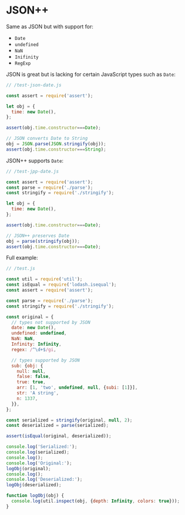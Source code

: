 <!---






    WARNING, READ THIS.
    This is a computed file. Do not edit.
    Edit `/readme.template.md` instead.












    WARNING, READ THIS.
    This is a computed file. Do not edit.
    Edit `/readme.template.md` instead.












    WARNING, READ THIS.
    This is a computed file. Do not edit.
    Edit `/readme.template.md` instead.












    WARNING, READ THIS.
    This is a computed file. Do not edit.
    Edit `/readme.template.md` instead.












    WARNING, READ THIS.
    This is a computed file. Do not edit.
    Edit `/readme.template.md` instead.






-->
# JSON++

Same as JSON but with support for:
 - `Date`
 - `undefined`
 - `NaN`
 - `Inifinity`
 - `RegExp`

JSON is great but is lacking for certain JavaScript types such as `Date`:

~~~js
// /test-json-date.js

const assert = require('assert');

let obj = {
  time: new Date(),
};

assert(obj.time.constructor===Date);

// JSON converts Date to String
obj = JSON.parse(JSON.stringify(obj));
assert(obj.time.constructor===String);
~~~

JSON++ supports `Date`:

~~~js
// /test-jpp-date.js

const assert = require('assert');
const parse = require('./parse');
const stringify = require('./stringify');

let obj = {
  time: new Date(),
};

assert(obj.time.constructor===Date);

// JSON++ preserves Date
obj = parse(stringify(obj));
assert(obj.time.constructor===Date);
~~~

Full example:

~~~js
// /test.js

const util = require('util');
const isEqual = require('lodash.isequal');
const assert = require('assert');

const parse = require('./parse');
const stringify = require('./stringify');

const original = {
  // types not supported by JSON
  date: new Date(),
  undefined: undefined,
  NaN: NaN,
  Infinity: Infinity,
  regex: /^\d+$/gi,

  // types supported by JSON
  sub: {obj: {
    null: null,
    false: false,
    true: true,
    arr: [1, 'two', undefined, null, {subi: [1]}],
    str: 'A string',
    n: 1337,
  }},
};

const serialized = stringify(original, null, 2);
const deserialized = parse(serialized);

assert(isEqual(original, deserialized));

console.log('Serialized:');
console.log(serialized);
console.log();
console.log('Original:');
logObj(original);
console.log();
console.log('Deserialized:');
logObj(deserialized);

function logObj(obj) {
  console.log(util.inspect(obj, {depth: Infinity, colors: true}));
}
~~~

<!---






    WARNING, READ THIS.
    This is a computed file. Do not edit.
    Edit `/readme.template.md` instead.












    WARNING, READ THIS.
    This is a computed file. Do not edit.
    Edit `/readme.template.md` instead.












    WARNING, READ THIS.
    This is a computed file. Do not edit.
    Edit `/readme.template.md` instead.












    WARNING, READ THIS.
    This is a computed file. Do not edit.
    Edit `/readme.template.md` instead.












    WARNING, READ THIS.
    This is a computed file. Do not edit.
    Edit `/readme.template.md` instead.






-->
